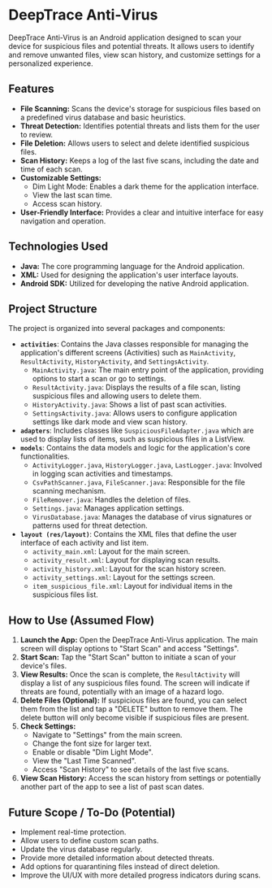 # DeepTrace Anti-Virus

DeepTrace Anti-Virus is an Android application designed to scan your device for suspicious files and potential threats. It allows users to identify and remove unwanted files, view scan history, and customize settings for a personalized experience.

## Features

-   **File Scanning:** Scans the device's storage for suspicious files based on a predefined virus database and basic heuristics.
-   **Threat Detection:** Identifies potential threats and lists them for the user to review.
-   **File Deletion:** Allows users to select and delete identified suspicious files.
-   **Scan History:** Keeps a log of the last five scans, including the date and time of each scan.
-   **Customizable Settings:**
    -   Dim Light Mode: Enables a dark theme for the application interface.
    -   View the last scan time.
    -   Access scan history.
-   **User-Friendly Interface:** Provides a clear and intuitive interface for easy navigation and operation.

## Technologies Used

-   **Java:** The core programming language for the Android application.
-   **XML:** Used for designing the application's user interface layouts.
-   **Android SDK:** Utilized for developing the native Android application.

## Project Structure

The project is organized into several packages and components:

-   **`activities`**: Contains the Java classes responsible for managing the application's different screens (Activities) such as `MainActivity`, `ResultActivity`, `HistoryActivity`, and `SettingsActivity`.
    -   `MainActivity.java`: The main entry point of the application, providing options to start a scan or go to settings.
    -   `ResultActivity.java`: Displays the results of a file scan, listing suspicious files and allowing users to delete them.
    -   `HistoryActivity.java`: Shows a list of past scan activities.
    -   `SettingsActivity.java`: Allows users to configure application settings like dark mode and view scan history.
-   **`adapters`**: Includes classes like `SuspiciousFileAdapter.java` which are used to display lists of items, such as suspicious files in a ListView.
-   **`models`**: Contains the data models and logic for the application's core functionalities.
    -   `ActivityLogger.java`, `HistoryLogger.java`, `LastLogger.java`: Involved in logging scan activities and timestamps.
    -   `CsvPathScanner.java`, `FileScanner.java`: Responsible for the file scanning mechanism.
    -   `FileRemover.java`: Handles the deletion of files.
    -   `Settings.java`: Manages application settings.
    -   `VirusDatabase.java`: Manages the database of virus signatures or patterns used for threat detection.
-   **`layout (res/layout)`**: Contains the XML files that define the user interface of each activity and list item.
    -   `activity_main.xml`: Layout for the main screen.
    -   `activity_result.xml`: Layout for displaying scan results.
    -   `activity_history.xml`: Layout for the scan history screen.
    -   `activity_settings.xml`: Layout for the settings screen.
    -   `item_suspicious_file.xml`: Layout for individual items in the suspicious files list.

## How to Use (Assumed Flow)

1.  **Launch the App:** Open the DeepTrace Anti-Virus application. The main screen will display options to "Start Scan" and access "Settings".
2.  **Start Scan:** Tap the "Start Scan" button to initiate a scan of your device's files.
3.  **View Results:** Once the scan is complete, the `ResultActivity` will display a list of any suspicious files found. The screen will indicate if threats are found, potentially with an image of a hazard logo.
4.  **Delete Files (Optional):** If suspicious files are found, you can select them from the list and tap a "DELETE" button to remove them. The delete button will only become visible if suspicious files are present.
5.  **Check Settings:**
    -   Navigate to "Settings" from the main screen.
    -   Change the font size for larger text.
    -   Enable or disable "Dim Light Mode".
    -   View the "Last Time Scanned".
    -   Access "Scan History" to see details of the last five scans.
6.  **View Scan History:** Access the scan history from settings or potentially another part of the app to see a list of past scan dates.

## Future Scope / To-Do (Potential)

-   Implement real-time protection.
-   Allow users to define custom scan paths.
-   Update the virus database regularly.
-   Provide more detailed information about detected threats.
-   Add options for quarantining files instead of direct deletion.
-   Improve the UI/UX with more detailed progress indicators during scans.
